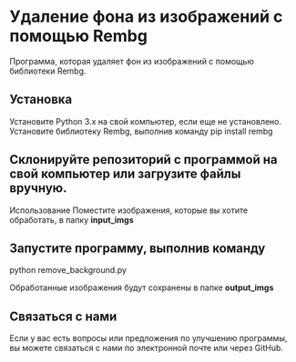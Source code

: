 # Удаление фона из изображений с помощью Rembg
Программа, которая удаляет фон из изображений с помощью библиотеки Rembg.

## Установка
Установите Python 3.x на свой компьютер, если еще не установлено.
Установите библиотеку Rembg, выполнив команду 
pip install rembg

## Склонируйте репозиторий с программой на свой компьютер или загрузите файлы вручную.
Использование
Поместите изображения, которые вы хотите обработать, в папку 
**input_imgs**

## Запустите программу, выполнив команду 
python remove_background.py

Обработанные изображения будут сохранены в папке 
**output_imgs**



## Связаться с нами
Если у вас есть вопросы или предложения по улучшению программы, вы можете связаться с нами по электронной почте или через GitHub.
